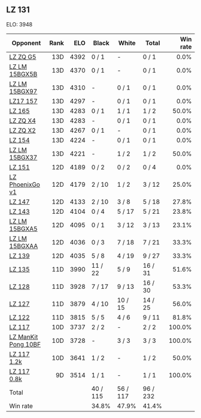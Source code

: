 ## LZ 131 ##

ELO: 3948

Opponent | Rank | ELO | Black | White | Total | Win rate
---------|-----:|----:|-------|-------|-------|-------:
[LZ ZQ G5](LZ%20ZQ%20G5.md) | 13D | 4392 | 0 / 1 | - | 0 / 1 | 0.0%
[LZ LM 15BGX5B](LZ%20LM%2015BGX5B.md) | 13D | 4370 | 0 / 1 | - | 0 / 1 | 0.0%
[LZ LM 15BGX97](LZ%20LM%2015BGX97.md) | 13D | 4310 | - | 0 / 1 | 0 / 1 | 0.0%
[LZ17 157](LZ17%20157.md) | 13D | 4297 | - | 0 / 1 | 0 / 1 | 0.0%
[LZ 165](LZ%20165.md) | 13D | 4283 | 0 / 1 | 1 / 1 | 1 / 2 | 50.0%
[LZ ZQ X4](LZ%20ZQ%20X4.md) | 13D | 4283 | - | 0 / 1 | 0 / 1 | 0.0%
[LZ ZQ X2](LZ%20ZQ%20X2.md) | 13D | 4267 | 0 / 1 | - | 0 / 1 | 0.0%
[LZ 154](LZ%20154.md) | 13D | 4224 | - | 0 / 1 | 0 / 1 | 0.0%
[LZ LM 15BGX37](LZ%20LM%2015BGX37.md) | 13D | 4221 | - | 1 / 2 | 1 / 2 | 50.0%
[LZ 151](LZ%20151.md) | 12D | 4189 | 0 / 2 | 0 / 2 | 0 / 4 | 0.0%
[LZ PhoenixGo v1](LZ%20PhoenixGo%20v1.md) | 12D | 4179 | 2 / 10 | 1 / 2 | 3 / 12 | 25.0%
[LZ 147](LZ%20147.md) | 12D | 4133 | 2 / 10 | 3 / 8 | 5 / 18 | 27.8%
[LZ 143](LZ%20143.md) | 12D | 4104 | 0 / 4 | 5 / 17 | 5 / 21 | 23.8%
[LZ LM 15BGXA5](LZ%20LM%2015BGXA5.md) | 12D | 4095 | 0 / 1 | 3 / 12 | 3 / 13 | 23.1%
[LZ LM 15BGXAA](LZ%20LM%2015BGXAA.md) | 12D | 4036 | 0 / 3 | 7 / 18 | 7 / 21 | 33.3%
[LZ 139](LZ%20139.md) | 12D | 4035 | 5 / 8 | 4 / 19 | 9 / 27 | 33.3%
[LZ 135](LZ%20135.md) | 11D | 3990 | 11 / 22 | 5 / 9 | 16 / 31 | 51.6%
[LZ 128](LZ%20128.md) | 11D | 3928 | 7 / 17 | 9 / 13 | 16 / 30 | 53.3%
[LZ 127](LZ%20127.md) | 11D | 3879 | 4 / 10 | 10 / 15 | 14 / 25 | 56.0%
[LZ 122](LZ%20122.md) | 11D | 3815 | 5 / 5 | 4 / 6 | 9 / 11 | 81.8%
[LZ 117](LZ%20117.md) | 10D | 3737 | 2 / 2 | - | 2 / 2 | 100.0%
[LZ ManKit Pong 10BF](LZ%20ManKit%20Pong%2010BF.md) | 10D | 3728 | - | 3 / 3 | 3 / 3 | 100.0%
[LZ 117 1.2k](LZ%20117%201.2k.md) | 10D | 3641 | 1 / 2 | - | 1 / 2 | 50.0%
[LZ 117 0.8k](LZ%20117%200.8k.md) | 9D | 3514 | 1 / 1 | - | 1 / 1 | 100.0%
Total | | | 40 / 115 | 56 / 117 | 96 / 232 | 
Win rate| | | 34.8% | 47.9% | 41.4% | 
